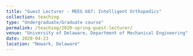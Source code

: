 ```yaml
---
title: "Guest Lecturer - MEEG 667: Intelligent Orthopedics"
collection: teaching
type: "Undergraduate/Graduate course"
permalink: /teaching/2020-spring-guest-lecturer/
venue: "University of Delaware, Department of Mechanical Engineering"
date: 2020-04-23
location: "Newark, Delaware"
---
```


